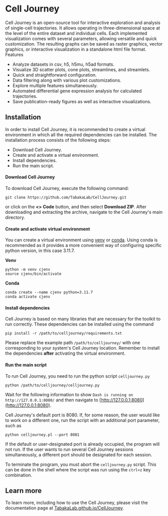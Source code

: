 # Cell Journey

Cell Journey is an open-source tool for interactive exploration and analysis of single-cell trajectories. It allows operating in three-dimensional space at the level of the entire dataset and individual cells. Each implemented visualization comes with several parameters, allowing versatile and quick customization. The resulting graphs can be saved as raster graphics, vector graphics, or interactive visualization in a standalone html file format.
Features

 - Analyze datasets in csv, h5, h5mu, h5ad formats.
 - Visualize 3D scatter plots, cone plots, streamlines, and streamlets.
 - Quick and straightforward configuration.
 - Data filtering along with various plot customizations.
 - Explore multiple features simultaneously.
 - Automated differential gene expression analysis for calculated trajectories.
 - Save publication-ready figures as well as interactive visualizations.

## Installation

In order to install Cell Journey, it is recommended to create a virtual environment in which all the required dependencies can be installed. The installation process consists of the following steps:

 - Download Cell Journey.
 - Create and activate a virtual environment.
 - Install dependencies.
 - Run the main script.

#### Download Cell Journey
To download Cell Journey, execute the following command:
```
git clone https://github.com/TabakaLab/CellJourney.git
```
or click on the **<> Code** button, and then select **Download ZIP**. After downloading and extracting the archive, navigate to the Cell Journey's main directory.

#### Create and activate virtual environment
You can create a virtual environment using [venv](https://docs.python.org/3/library/venv.html) or [conda](https://conda.io/projects/conda/en/latest/user-guide/tasks/manage-environments.html). Using conda is recommended as it provides a more convenient way of configuring specific python version, in this case 3.11.7.

**Venv**
```
python -m venv cjenv
source cjenv/bin/activate
```
**Conda**
```
conda create --name cjenv python=3.11.7
conda activate cjenv
```

#### Install dependencies
Cell Journey is based on many libraries that are necessary for the toolkit to run correctly. These dependencies can be installed using the command
```
pip install -r /path/to/celljourney/requirements.txt
```
Please replace the example path `/path/to/celljourney/` with one corresponding to your system's Cell Journey location. Remember to install the dependencies **after** activating the virtual environment.

#### Run the main script
To run Cell Journey, you need to run the python script `celljourney.py`
```
python /path/to/celljourney/celljourney.py
```
Wait for the following information to show `Dash is running on http://127.0.0.1:8080/` and then navigate to [http://127.0.0.1:8080](http://127.0.0.1:8080).

Cell Journey's default port is 8080. If, for some reason, the user would like to work on a different one, run the script with an additional port parameter, such as
```
python celljourney.pl --port 8081
```
If the default or user-designated port is already occupied, the program will not run. If the user wants to run several Cell Journey sessions simultaneously, a different port should be designated for each session.

To terminate the program, you must abort the `celljourney.py` script. This can be done in the shell where the script was run using the `ctrl+z` key combination.

## Learn more

To learn more, including how to use the Cell Journey, please visit the documentation page at [TabakaLab.github.io/CellJourney](https://TabakaLab.github.io/CellJourney).

